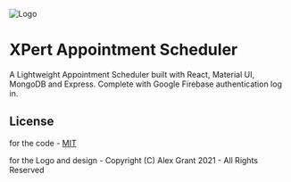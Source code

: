
![Logo]()

    
# XPert Appointment Scheduler

A Lightweight Appointment Scheduler built with React, Material UI, MongoDB and Express. 
Complete with Google Firebase authentication log in.


## License

for the code - [MIT](https://choosealicense.com/licenses/mit/)

for the Logo and design - Copyright (C) Alex Grant 2021 - All Rights Reserved

  